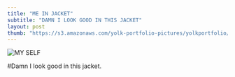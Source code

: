 ```yaml
---
title: "ME IN JACKET"
subtitle: "DAMN I LOOK GOOD IN THIS JACKET"
layout: post
thumb: "https://s3.amazonaws.com/yolk-portfolio-pictures/yolkportfolio/MEINJACKET-small.jpg"
---
```



![MY SELF](https://s3.amazonaws.com/yolk-portfolio-pictures/yolkportfolio/MEINJACKET-small.jpg)

#Damn I look good in this jacket.
